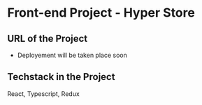 # Front-end Project - Hyper Store

## URL of the Project

 - Deployement will be taken place soon
  
## Techstack in the Project

React, Typescript, Redux

